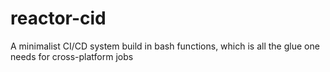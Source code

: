 # reactor-cid
A minimalist CI/CD system build in bash functions, which is all the glue one needs for cross-platform jobs
